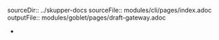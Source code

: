 sourceDir:: ../skupper-docs
sourceFile:: modules/cli/pages/index.adoc
outputFile:: modules/goblet/pages/draft-gateway.adoc

-